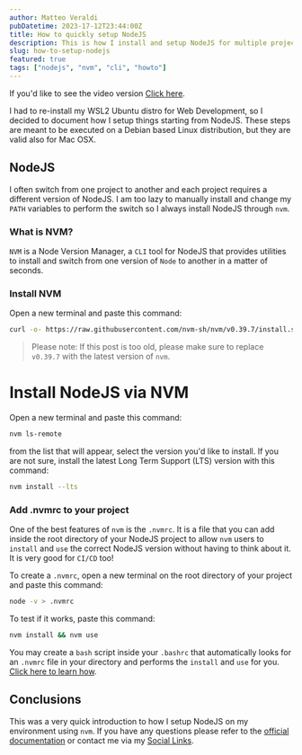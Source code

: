 ```yaml
---
author: Matteo Veraldi
pubDatetime: 2023-17-12T23:44:00Z
title: How to quickly setup NodeJS
description: This is how I install and setup NodeJS for multiple projects on my WSL2 using Ubuntu via nvm cli.
slug: how-to-setup-nodejs
featured: true
tags: ["nodejs", "nvm", "cli", "howto"]
---
```


If you'd like to see the video version [Click here](https://bit.ly/mattveraldi-setup-nodejs-yt).

I had to re-install my WSL2 Ubuntu distro for Web Development, so I decided to document how I setup things starting from NodeJS.
These steps are meant to be executed on a Debian based Linux distribution, but they are valid also for Mac OSX.

## NodeJS

I often switch from one project to another and each project requires a different version of NodeJS. I am too lazy to manually install and change my `PATH` variables to perform the switch so I always install NodeJS through `nvm`.

### What is NVM?

`NVM` is a Node Version Manager, a `CLI` tool for NodeJS that provides utilities to install and switch from one version of `Node` to another in a matter of seconds.

### Install NVM

Open a new terminal and paste this command:

```bash
curl -o- https://raw.githubusercontent.com/nvm-sh/nvm/v0.39.7/install.sh | bash
```

> Please note: If this post is too old, please make sure to replace `v0.39.7` with the latest version of `nvm`.

# Install NodeJS via NVM

Open a new terminal and paste this command:

```bash
nvm ls-remote
```

from the list that will appear, select the version you'd like to install. If you are not sure, install the latest Long Term Support (LTS) version with this command:

```bash
nvm install --lts
```

### Add .nvmrc to your project

One of the best features of `nvm` is the `.nvmrc`. It is a file that you can add inside the root directory of your NodeJS project to allow `nvm` users to `install` and `use` the correct NodeJS version without having to think about it. It is very good for `CI/CD` too!

To create a `.nvmrc`, open a new terminal on the root directory of your project and paste this command:

```bash
node -v > .nvmrc
```

To test if it works, paste this command:

```bash
nvm install && nvm use
```

You may create a `bash` script inside your `.bashrc` that automatically looks for an `.nvmrc` file in your directory and performs the `install` and `use` for you. [Click here to learn how](https://github.com/nvm-sh/nvm?tab=readme-ov-file#calling-nvm-use-automatically-in-a-directory-with-a-nvmrc-file).

## Conclusions

This was a very quick introduction to how I setup NodeJS on my environment using `nvm`. If you have any questions please refer to the [official documentation](https://github.com/nvm-sh/nvm) or contact me via my [Social Links](/).
